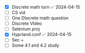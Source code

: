 

- [x] Discrete math turn ✅ 2024-04-15
- [ ] CS vid
- [ ] One DIscrete math question
- [ ] Discrete VIdeo 
- [ ] Selenium proj 
- [x] Hyprland.conf ✅ 2024-04-15
- [ ] Sec + 
- [ ] Some 4.1 and 4.2 study 